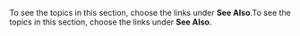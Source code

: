 <span data-ttu-id="f7151-101">To see the topics in this section, choose the links under **See Also**.</span><span class="sxs-lookup"><span data-stu-id="f7151-101">To see the topics in this section, choose the links under **See Also**.</span></span>